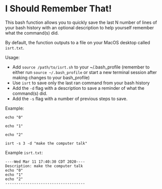 # I Should Remember That!
This bash function allows you to quickly save the last N number of lines of your bash history with an optional description to help yourself remember what the command(s) did.

By default, the function outputs to a file on your MacOS desktop called `isrt.txt`.

Usage:
- Add `source /path/to/isrt.sh` to your ~/.bash_profile (remember to either run `source ~/.bash_profile` or start a new terminal session after making changes to your bash_profile)
- Use `isrt` to save only the last ran command from your bash history
- Add the `-d` flag with a description to save a reminder of what the command(s) did.
- Add the `-s` flag with a number of previous steps to save.

Example:

`echo "0"`

`echo "1"`

`echo "2"`

`isrt -s 3 -d "make the computer talk"`

Example `isrt.txt`:
```
----Wed Mar 11 17:40:30 CDT 2020----
Description: make the computer talk
echo "0"
echo "1"
echo "2"
------------------------------------
```
